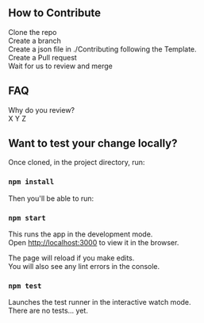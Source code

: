 ## How to Contribute

Clone the repo <br/>
Create a branch <br/>
Create a json file in ./Contributing following the Template. <br/>
Create a Pull request <br/>
Wait for us to review and merge

## FAQ

Why do you review? <br/>
X Y Z


## Want to test your change locally?

Once cloned, in the project directory, run:

### `npm install`

Then you'll be able to run:

### `npm start`

This runs the app in the development mode.<br />
Open [http://localhost:3000](http://localhost:3000) to view it in the browser.

The page will reload if you make edits.<br />
You will also see any lint errors in the console.

### `npm test`

Launches the test runner in the interactive watch mode.<br />
There are no tests... yet.